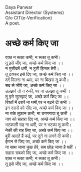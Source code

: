 Daya Panwar  
Assistant Director (Systems)  
O/o CIT(e-Verification)  
A poet. 

अच्छे कर्म किए जा 
========================


वक़्त न रूका कभी, न रूका तू कभी।  
तू इसे जीए जा, अच्छे कर्म किए जा ।।  
न मुसीबतें थमी, न टूटी हिम्मत तेरी।  
तू टक्कर इसे दिए जा, अच्छे कर्म किए जा ।।  
दर्द मिलना ना थमा, पर ना बिखरा तू कभी।   
सब्र से जीये जा, अच्छे कर्म किए जा ।।  
उलझने तो न रुकी, पर ना उलझा तू कभी ।  
तू इसे सुलझाएं जा, अच्छे कर्म किए जा ।।  
रिश्तों में दरारें ना थमी,पर न बढ़ने दी कभी ।  
इन दरारों को सीए जा, अच्छे कर्म किए जा ।।  
ना रुके तूफ़ान कभी, ना डगमगाया तू कभी ।  
नाव को सहारा दिए जा, अच्छे कर्म किए जा ।।  
भटकाती राह ना थमी, पर न भटका तू कभी।  
नेकी की राह लिए जा, अच्छे कर्म किए जा ।।  
बुरी आदतें हैं कई, पर तूने ना लगने दी कभी।   
ईमान से जिए जा, अच्छे कर्म किए जा ।।  
ना साथ जाना कुछ तेरे, सब छोड़ जाना है यहीं ।  
सहारा सबको दिए जा, अच्छे कर्म किए जा ।।  
वक़्त न रूका कभी, न रूका तू कभी।  
तू इसे जीए जा, अच्छे कर्म किए जा ।।

